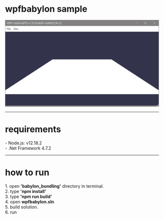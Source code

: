 # wpfbabylon sample
 
![SampleScreenshot1](screenshot.gif)
<hr>
<h1>requirements</h1>
- Node.js: v12.18.2<br>
- .Net Framework 4.7.2
<hr>
<h1>how to run</h1>
1. open <b>'babylon_bundling'</b> directory in terminal.<br>
2. type <b>'npm install'</b><br>
3. type <b>'npm run build'</b><br>
4. open <b>wpfbabylon.sln</b><br>
5. build solution.<br>
6. run